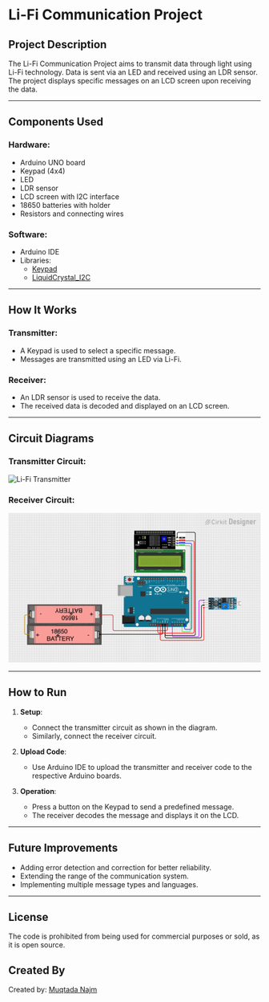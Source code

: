 # Li-Fi Communication Project

## Project Description
The Li-Fi Communication Project aims to transmit data through light using Li-Fi technology. Data is sent via an LED and received using an LDR sensor. The project displays specific messages on an LCD screen upon receiving the data.

---

## Components Used
### Hardware:
- Arduino UNO board
- Keypad (4x4)
- LED
- LDR sensor
- LCD screen with I2C interface
- 18650 batteries with holder
- Resistors and connecting wires

### Software:
- Arduino IDE
- Libraries:
  - [Keypad](https://github.com/Chris--A/Keypad)
  - [LiquidCrystal_I2C](https://github.com/johnrickman/LiquidCrystal_I2C)

---

## How It Works
### Transmitter:
- A Keypad is used to select a specific message.
- Messages are transmitted using an LED via Li-Fi.

### Receiver:
- An LDR sensor is used to receive the data.
- The received data is decoded and displayed on an LCD screen.

---

## Circuit Diagrams
### Transmitter Circuit:
![Li-Fi Transmitter](./li-fi%20transmitter.png)

### Receiver Circuit:
![Li-Fi Receiver](./li-fi%20resever.png)

---

## How to Run
1. **Setup**:
   - Connect the transmitter circuit as shown in the diagram.
   - Similarly, connect the receiver circuit.

2. **Upload Code**:
   - Use Arduino IDE to upload the transmitter and receiver code to the respective Arduino boards.

3. **Operation**:
   - Press a button on the Keypad to send a predefined message.
   - The receiver decodes the message and displays it on the LCD.

---

## Future Improvements
- Adding error detection and correction for better reliability.
- Extending the range of the communication system.
- Implementing multiple message types and languages.

---

## License
The code is prohibited from being used for commercial purposes or sold, as it is open source.

## Created By
Created by: [Muqtada Najm](https://github.com/muqtadanajm)